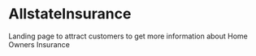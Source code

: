 # AllstateInsurance
Landing page to attract customers to get more information about Home Owners Insurance
